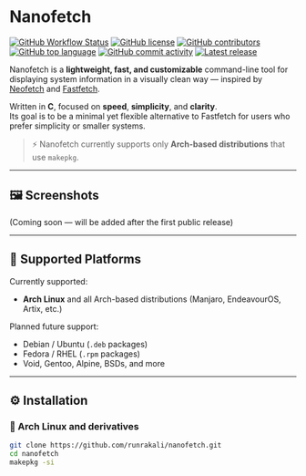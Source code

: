 # Nanofetch

[![GitHub Workflow Status](https://img.shields.io/github/actions/workflow/status/runrakali/nanofetch/ci.yml)](https://github.com/runrakali/nanofetch/actions)
[![GitHub license](https://img.shields.io/github/license/runrakali/nanofetch)](LICENSE)
[![GitHub contributors](https://img.shields.io/github/contributors/runrakali/nanofetch)](https://github.com/runrakali/nanofetch/graphs/contributors)
[![GitHub top language](https://img.shields.io/github/languages/top/runrakali/nanofetch?logo=c)](https://github.com/runrakali/nanofetch)
[![GitHub commit activity](https://img.shields.io/github/commit-activity/m/runrakali/nanofetch)](https://github.com/runrakali/nanofetch/commits)
[![Latest release](https://img.shields.io/github/v/release/runrakali/nanofetch?logo=github)](https://github.com/runrakali/nanofetch/releases)

Nanofetch is a **lightweight, fast, and customizable** command-line tool for displaying system information in a visually clean way — inspired by [Neofetch](https://github.com/dylanaraps/neofetch) and [Fastfetch](https://github.com/fastfetch-cli/fastfetch).

Written in **C**, focused on **speed**, **simplicity**, and **clarity**.  
Its goal is to be a minimal yet flexible alternative to Fastfetch for users who prefer simplicity or smaller systems.

> ⚡ Nanofetch currently supports only **Arch-based distributions** that use `makepkg`.

---

## 🖼️ Screenshots

(Coming soon — will be added after the first public release)

---

## 🧩 Supported Platforms

Currently supported:
- **Arch Linux** and all Arch-based distributions (Manjaro, EndeavourOS, Artix, etc.)

Planned future support:
- Debian / Ubuntu (`.deb` packages)
- Fedora / RHEL (`.rpm` packages)
- Void, Gentoo, Alpine, BSDs, and more

---

## ⚙️ Installation

### 🐧 Arch Linux and derivatives

```bash
git clone https://github.com/runrakali/nanofetch.git
cd nanofetch
makepkg -si
